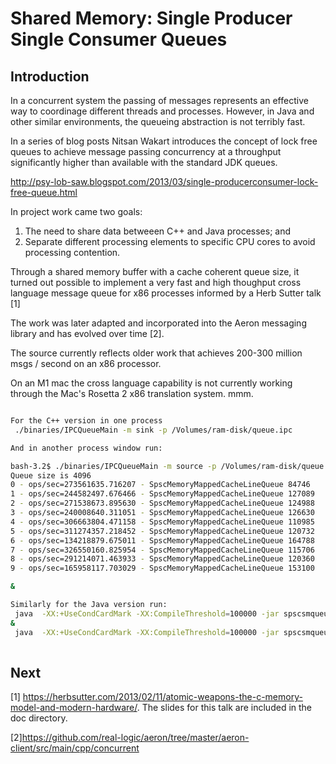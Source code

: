 # Shared Memory: Single Producer Single Consumer Queues
## Introduction
In a concurrent system the passing of messages represents an effective way to coordinage different threads and processes.
However, in Java and other similar environments, the queueing abstraction is not terribly fast. 

In a series of blog posts Nitsan Wakart introduces the concept of lock free queues to achieve
message passing concurrency at a throughput significantly higher than available with the standard JDK queues.

http://psy-lob-saw.blogspot.com/2013/03/single-producerconsumer-lock-free-queue.html

In project work came two goals:
1. The need to share data betweeen C++ and Java processes; and 
2. Separate different processing elements to specific CPU cores to avoid processing contention. 

Through a shared memory buffer with a cache coherent queue size, it turned out possible to implement a very fast and high 
thoughput cross language message queue for x86 processes informed by a Herb Sutter talk [1]

The work was later adapted and incorporated into the Aeron messaging library and has evolved over time [2].

The source currently reflects older work that achieves 200-300 million msgs / second on an x86 processor. 

On an M1 mac the cross language capability is not currently working through the Mac's Rosetta 2 x86 translation system. mmm.

```bash

For the C++ version in one process 
 ./binaries/IPCQueueMain -m sink -p /Volumes/ram-disk/queue.ipc

And in another process window run:

bash-3.2$ ./binaries/IPCQueueMain -m source -p /Volumes/ram-disk/queue.ipc
Queue size is 4096
0 - ops/sec=273561635.716207 - SpscMemoryMappedCacheLineQueue 84746
1 - ops/sec=244582497.676466 - SpscMemoryMappedCacheLineQueue 127089
2 - ops/sec=271538673.895630 - SpscMemoryMappedCacheLineQueue 124988
3 - ops/sec=240008640.311051 - SpscMemoryMappedCacheLineQueue 126630
4 - ops/sec=306663804.471158 - SpscMemoryMappedCacheLineQueue 110985
5 - ops/sec=311274357.218452 - SpscMemoryMappedCacheLineQueue 120732
6 - ops/sec=134218879.675011 - SpscMemoryMappedCacheLineQueue 164788
7 - ops/sec=326550160.825954 - SpscMemoryMappedCacheLineQueue 115706
8 - ops/sec=291214071.463933 - SpscMemoryMappedCacheLineQueue 120360
9 - ops/sec=165958117.703029 - SpscMemoryMappedCacheLineQueue 153100

&

Similarly for the Java version run:
 java  -XX:+UseCondCardMark -XX:CompileThreshold=100000 -jar spscsmqueue-1.0.0-SNAPSHOT-jar-with-dependencies.jar  -q /Volumes/ram-disk/queue.ipc -m source
&
 java  -XX:+UseCondCardMark -XX:CompileThreshold=100000 -jar spscsmqueue-1.0.0-SNAPSHOT-jar-with-dependencies.jar  -q /Volumes/ram-disk/queue.ipc -m sink
 
 ```

## Next 





[1] https://herbsutter.com/2013/02/11/atomic-weapons-the-c-memory-model-and-modern-hardware/. 
The slides for this talk are included in the doc directory. 

[2]https://github.com/real-logic/aeron/tree/master/aeron-client/src/main/cpp/concurrent
